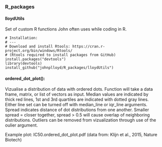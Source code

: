 ### R_packages
#### lloydUtils

Set of custom R functions John often uses while coding in R.
```
# Installation:
# ---
# Download and install Rtools: https://cran.r-project.org/bin/windows/Rtools/
# (Rtools required to install packages from GitHub)
install.packages("devtools")
library(devtools)
install_github("johnplloyd/R_packages/lloydUtils")
```
#### ordered_dot_plot():

Vizualise a distribution of data with ordered dots. Function will take a data frame, matrix, or list of vectors as input. Median values are indicated by thick red lines, 1st and 3rd quartiles are indicated with dotted gray lines. Either line set can be turned off with median_line or iqr_line arguments. Spread indicates distance of dot distributions from one another. Smaller spread = closer together, spread > 0.5 will cause overlap of neighboring distributions. Outliers can be removed from vizualization through use of the oulier argument.

Example plot: IC50.ordered_dot_plot.pdf (data from: Klijn et al., 2015, Nature Biotech)
